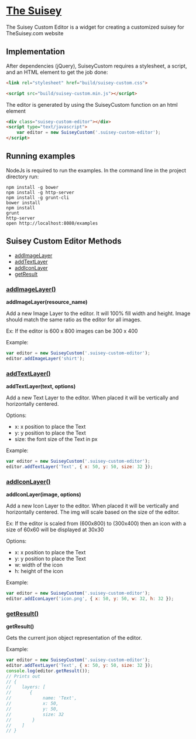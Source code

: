 # [The Suisey](https://github.com/ghoofman/thesuisey)

The Suisey Custom Editor is a widget for creating a customized suisey for TheSuisey.com website

## Implementation

After dependencies (jQuery), SuiseyCustom requires a stylesheet, a script, and an HTML element to get the job done:

```html
<link rel="stylesheet" href="build/suisey-custom.css">

<script src="build/suisey-custom.min.js"></script>
```

The editor is generated by using the SuiseyCustom function on an html element

```html
<div class="suisey-custom-editor"></div>
<script type="text/javascript">
    var editor = new SuiseyCustom('.suisey-custom-editor');
</script>
```

## Running examples

NodeJs is required to run the examples.
In the command line in the project directory run:

```text
npm install -g bower
npm install -g http-server
npm install -g grunt-cli
bower install
npm install
grunt
http-server
open http://localhost:8080/examples
```

## Suisey Custom Editor Methods

- [addImageLayer](#addimagelayer)
- [addTextLayer](#addtextlayer)
- [addIconLayer](#addiconlayer)
- [getResult](#getresult)

### [addImageLayer()](#addimagelayer)

**addImageLayer(resource_name)**

Add a new Image Layer to the editor. It will 100% fill width and height. Image should match the same ratio as the editor for all images.

Ex: If the editor is 600 x 800 images can be 300 x 400

Example:

```js
var editor = new SuiseyCustom('.suisey-custom-editor');
editor.addImageLayer('shirt');
```

### [addTextLayer()](addtextlayer)

**addTextLayer(text, options)**

Add a new Text Layer to the editor. When placed it will be vertically and horizontally centered.

Options:

- x: x position to place the Text
- y: y position to place the Text
- size: the font size of the Text in px

Example:

```js
var editor = new SuiseyCustom('.suisey-custom-editor');
editor.addTextLayer('Text', { x: 50, y: 50, size: 32 });
```

### [addIconLayer()](#addiconlayer)

**addIconLayer(image, options)**

Add a new Icon Layer to the editor. When placed it will be vertically and horizontally centered. The img will scale based on the size of the editor.

Ex: If the editor is scaled from (600x800) to (300x400) then an icon with a size of 60x60 will be displayed at 30x30

Options:

- x: x position to place the Text
- y: y position to place the Text
- w: width of the icon
- h: height of the icon

Example:

```js
var editor = new SuiseyCustom('.suisey-custom-editor');
editor.addIconLayer('icon.png', { x: 50, y: 50, w: 32, h: 32 });
```

### [getResult()](#getresult)

**getResult()**

Gets the current json object representation of the editor.

Example:

```js
var editor = new SuiseyCustom('.suisey-custom-editor');
editor.addTextLayer('Text', { x: 50, y: 50, size: 32 });
console.log(editor.getResult());
// Prints out
// {
//    layers: [
//       {
//            name: 'Text',
//            x: 50,
//            y: 50,
//            size: 32
//        }
//    ]
// }
```
